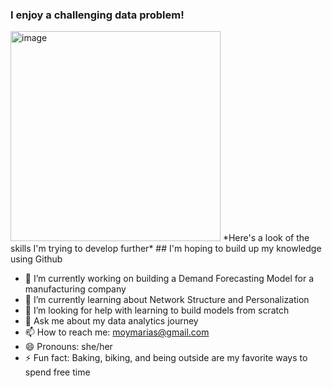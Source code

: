 ### I enjoy a challenging data problem!
<img width="336" alt="image" src="https://user-images.githubusercontent.com/125685678/221373488-7fc9145b-db3a-42cf-85da-9d409a748882.png">
*Here's a look of the skills I'm trying to develop further*
## I'm hoping to build up my knowledge using Github

- 🔭 I’m currently working on building a Demand Forecasting Model for a manufacturing company
- 🌱 I’m currently learning about Network Structure and Personalization
- 🤔 I’m looking for help with learning to build models from scratch
- 💬 Ask me about my data analytics journey
- 📫 How to reach me: moymarias@gmail.com
- 😄 Pronouns: she/her
- ⚡ Fun fact: Baking, biking, and being outside are my favorite ways to spend free time
<!--
**MariaInData/MariaInData** is a ✨ _special_ ✨ repository because its `README.md` (this file) appears on your GitHub profile.
